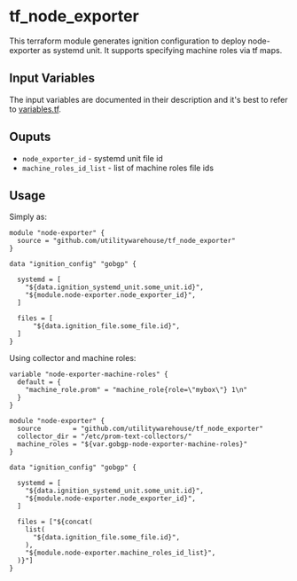 # tf_node_exporter

This terraform module generates ignition configuration to deploy node-exporter as systemd unit. It supports specifying machine roles via tf maps.

## Input Variables

The input variables are documented in their description and it's best to refer to [variables.tf](variables.tf).

## Ouputs

- `node_exporter_id` - systemd unit file id
- `machine_roles_id_list` - list of machine roles file ids

## Usage

Simply as:

```hcl
module "node-exporter" {
  source = "github.com/utilitywarehouse/tf_node_exporter"
}

data "ignition_config" "gobgp" {

  systemd = [
    "${data.ignition_systemd_unit.some_unit.id}",
    "${module.node-exporter.node_exporter_id}",
  ]

  files = [
      "${data.ignition_file.some_file.id}",
  ]
}

```

Using collector and machine roles:

```hcl
variable "node-exporter-machine-roles" {
  default = {
    "machine_role.prom" = "machine_role{role=\"mybox\"} 1\n"
  }
}

module "node-exporter" {
  source        = "github.com/utilitywarehouse/tf_node_exporter"
  collector_dir = "/etc/prom-text-collectors/"
  machine_roles = "${var.gobgp-node-exporter-machine-roles}"
}

data "ignition_config" "gobgp" {

  systemd = [
    "${data.ignition_systemd_unit.some_unit.id}",
    "${module.node-exporter.node_exporter_id}",
  ]

  files = ["${concat(
    list(
      "${data.ignition_file.some_file.id}",
    ),
    "${module.node-exporter.machine_roles_id_list}",
  )}"]
}
```
